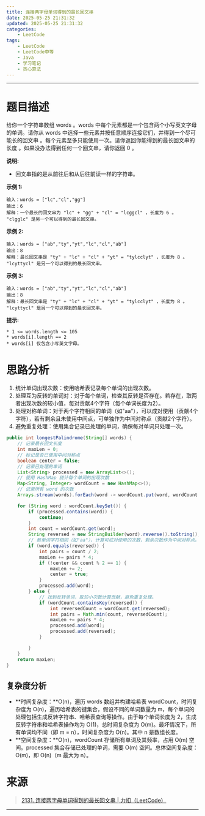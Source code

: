 ```yaml
---
title: 连接两字母单词得到的最长回文串
date: 2025-05-25 21:31:32
updated: 2025-05-25 21:31:32
categories:
    - LeetCode
tags:
    - LeetCode
    - LeetCode中等
    - Java
    - 学习笔记
    - 贪心算法
---
```

---

# 题目描述

给你一个字符串数组 words 。words 中每个元素都是一个包含两个小写英文字母的单词。请你从 words 中选择一些元素并按任意顺序连接它们，并得到一个尽可能长的回文串 。每个元素至多只能使用一次。请你返回你能得到的最长回文串的长度 。如果没办法得到任何一个回文串，请你返回 0 。

**说明:**
* 回文串指的是从前往后和从后往前读一样的字符串。

**示例 1:**
```
输入：words = ["lc","cl","gg"]
输出：6
解释：一个最长的回文串为 "lc" + "gg" + "cl" = "lcggcl" ，长度为 6 。
"clgglc" 是另一个可以得到的最长回文串。
```

**示例 2:**
```
输入：words = ["ab","ty","yt","lc","cl","ab"]
输出：8
解释：最长回文串是 "ty" + "lc" + "cl" + "yt" = "tylcclyt" ，长度为 8 。
"lcyttycl" 是另一个可以得到的最长回文串。
```

**示例 3:**
```
输入：words = ["ab","ty","yt","lc","cl","ab"]
输出：8
解释：最长回文串是 "ty" + "lc" + "cl" + "yt" = "tylcclyt" ，长度为 8 。
"lcyttycl" 是另一个可以得到的最长回文串。
```

**提示:**
```
* 1 <= words.length <= 105
* words[i].length == 2
* words[i] 仅包含小写英文字母。
```

<!-- more -->

# 思路分析

1. 统计单词出现次数：使用哈希表记录每个单词的出现次数。
2. 处理互为反转的单词对：对于每个单词，检查其反转是否存在。若存在，取两者出现次数的较小值，每对贡献4个字符（每个单词长度为2）。
3. 处理对称单词：对于两个字符相同的单词（如"aa"），可以成对使用（贡献4个字符），若有剩余且未使用中间点，可单独作为中间对称点（贡献2个字符）。
4. 避免重复处理：使用集合记录已处理的单词，确保每对单词只处理一次。

```java
public int longestPalindrome(String[] words) {
    // 记录最长回文长度
    int maxLen = 0;
    // 标记是否已使用中间对称点
    boolean center = false;
    // 记录已处理的单词
    List<String> processed = new ArrayList<>();
    // 使用 HashMap 统计每个单词的出现次数
    Map<String, Integer> wordCount = new HashMap<>();
    // 记录所有 word 的次数
    Arrays.stream(words).forEach(word -> wordCount.put(word, wordCount.getOrDefault(word, 0) + 1));

    for (String word : wordCount.keySet()) {
        if (processed.contains(word)) {
            continue;
        }
        int count = wordCount.get(word);
        String reversed = new StringBuilder(word).reverse().toString();
        // 若单词字符相同（如"aa"），计算可成对使用的次数，剩余次数作为中间对称点。
        if (word.equals(reversed)) {
            int pairs = count / 2;
            maxLen += pairs * 4;
            if (!center && count % 2 == 1) {
                maxLen += 2;
                center = true;
            }
            processed.add(word);
        } else {
            // 找到反转单词，取较小次数计算贡献，避免重复处理。
            if (wordCount.containsKey(reversed)) {
                int reversedCount = wordCount.get(reversed);
                int pairs = Math.min(count, reversedCount);
                maxLen += pairs * 4;
                processed.add(word);
                processed.add(reversed);
            }

        }
    }
    return maxLen;
}
```

## 复杂度分析

* **时间复杂度：**O(n)，遍历 words 数组并构建哈希表 wordCount，时间复杂度为 O(n)，遍历哈希表的键集合，假设不同的单词数量为 m，每个单词的处理包括生成反转字符串、哈希表查询等操作。由于每个单词长度为 2，生成反转字符串和哈希表操作均为 O(1)，总时间复杂度为 O(m)。最坏情况下，所有单词均不同（即 m = n），时间复杂度为 O(n)。其中 n 是数组长度。
* **空间复杂度：**O(n)，wordCount 存储所有单词及其频率，占用 O(m) 空间。processed 集合存储已处理的单词，需要 O(m) 空间。总体空间复杂度：O(m)，即 O(n)（m 最大为 n）。

# 来源

> [2131. 连接两字母单词得到的最长回文串 | 力扣（LeetCode）][1]

---

[1]: https://leetcode.cn/problems/longest-palindrome-by-concatenating-two-letter-words/description/ "2131. 连接两字母单词得到的最长回文串 | 力扣（LeetCode）"
